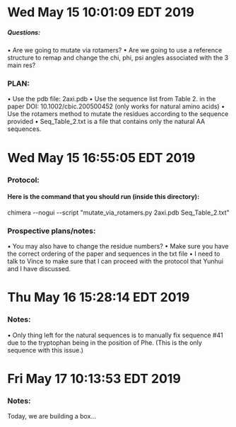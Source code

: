# Wed May 15 10:01:09 EDT 2019

##### Questions:
• Are we going to mutate via rotamers?
• Are we going to use a reference structure to remap and change the chi, phi, psi angles associated with the 3 main res?

### PLAN:
• Use the pdb file: 2axi.pdb 
• Use the sequence list from Table 2. in the paper DOI: 10.1002/cbic.200500452  (only works for natural amino acids)
• Use the rotamers method to mutate the residues according to the sequence provided
• Seq_Table_2.txt is a file that contains only the natural AA sequences. 

# Wed May 15 16:55:05 EDT 2019

### Protocol:

#### Here is the command that you should run (inside this directory):

chimera --nogui --script "mutate_via_rotamers.py 2axi.pdb Seq_Table_2.txt"

### Prospective plans/notes:
• You may also have to change the residue numbers?
• Make sure you have the correct ordering of the paper and sequences in the txt file
• I need to talk to Vince to make sure that I can proceed with the protocol that Yunhui and I have discussed.


# Thu May 16 15:28:14 EDT 2019

### Notes:
• Only thing left for the natural sequences is to manually fix sequence #41 due to the tryptophan being in the position of Phe. (This is the only sequence with this issue.)


# Fri May 17 10:13:53 EDT 2019

### Notes:
Today, we are building a box...








